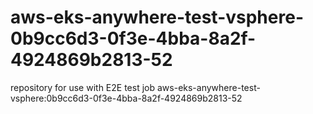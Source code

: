 # aws-eks-anywhere-test-vsphere-0b9cc6d3-0f3e-4bba-8a2f-4924869b2813-52
repository for use with E2E test job aws-eks-anywhere-test-vsphere:0b9cc6d3-0f3e-4bba-8a2f-4924869b2813-52
